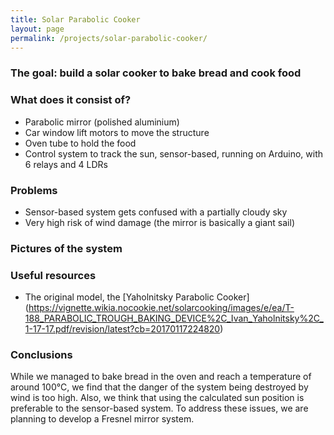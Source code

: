 ```yaml
---
title: Solar Parabolic Cooker
layout: page
permalink: /projects/solar-parabolic-cooker/
---
```


### The goal: build a solar cooker to bake bread and cook food

### What does it consist of?

- Parabolic mirror (polished aluminium)
- Car window lift motors to move the structure
- Oven tube to hold the food
- Control system to track the sun, sensor-based, running on Arduino, with 6 relays and 4 LDRs

### Problems

- Sensor-based system gets confused with a partially cloudy sky
- Very high risk of wind damage (the mirror is basically a giant sail)

### Pictures of the system



### Useful resources

- The original model, the [Yaholnitsky Parabolic Cooker] (https://vignette.wikia.nocookie.net/solarcooking/images/e/ea/T-188_PARABOLIC_TROUGH_BAKING_DEVICE%2C_Ivan_Yaholnitsky%2C_1-17-17.pdf/revision/latest?cb=20170117224820)

### Conclusions

While we managed to bake bread in the oven and reach a temperature of around 100°C, we find that the danger of the system being destroyed by wind is too high. Also, we think that using the calculated sun position is preferable to the sensor-based system. To address these issues, we are planning to develop a Fresnel mirror system.
